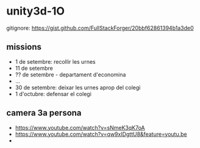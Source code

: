 # unity3d-1O

gitignore: https://gist.github.com/FullStackForger/20bbf62861394b1a3de0

## missions

* 1 de setembre: recollir les urnes
* 11 de setembre
* ?? de setembre - departament d'economina
* ...
* 30 de setembre: deixar les urnes aprop del colegi
* 1 d'octubre: defensar el colegi

## camera 3a persona

* https://www.youtube.com/watch?v=sNmeK3qK7oA
* https://www.youtube.com/watch?v=qw9xIDgttU8&feature=youtu.be
*
